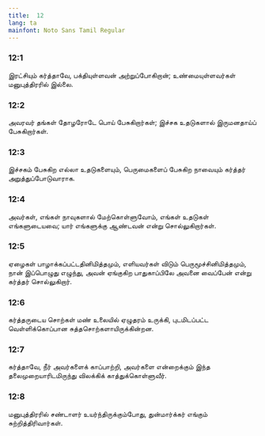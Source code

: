 ```yaml
---
title:  12
lang: ta
mainfont: Noto Sans Tamil Regular
---
```


###  12:1

இரட்சியும் கர்த்தாவே, பக்தியுள்ளவன் அற்றுப்போகிறான்; உண்மையுள்ளவர்கள் மனுபுத்திரரில் இல்லை.

###  12:2

அவரவர் தங்கள் தோழரோடே பொய் பேசுகிறார்கள்; இச்சக உதடுகளால் இருமனதாய்ப் பேசுகிறார்கள்.

###  12:3

இச்சகம் பேசுகிற எல்லா உதடுகளையும், பெருமைகளைப் பேசுகிற நாவையும் கர்த்தர் அறுத்துப்போடுவாராக.

###  12:4

அவர்கள், எங்கள் நாவுகளால் மேற்கொள்ளுவோம், எங்கள் உதடுகள் எங்களுடையவை; யார் எங்களுக்கு ஆண்டவன் என்று சொல்லுகிறார்கள்.

###  12:5

ஏழைகள் பாழாக்கப்பட்டதினிமித்தமும், எளியவர்கள் விடும் பெருமூச்சினிமித்தமும், நான் இப்பொழுது எழுந்து, அவன் ஏங்குகிற பாதுகாப்பிலே அவனை வைப்பேன் என்று கர்த்தர் சொல்லுகிறார்.

###  12:6

கர்த்தருடைய சொற்கள் மண் உலையில் ஏழுதரம் உருக்கி, புடமிடப்பட்ட வெள்ளிக்கொப்பான சுத்தசொற்களாயிருக்கின்றன.

###  12:7

கர்த்தாவே, நீர் அவர்களைக் காப்பாற்றி, அவர்களை என்றைக்கும் இந்த தலைமுறையாரிடமிருந்து விலக்கிக் காத்துக்கொள்ளுவீர்.

###  12:8

மனுபுத்திரரில் சண்டாளர் உயர்ந்திருக்கும்போது, துன்மார்க்கர் எங்கும் சுற்றித்திரிவார்கள்.

